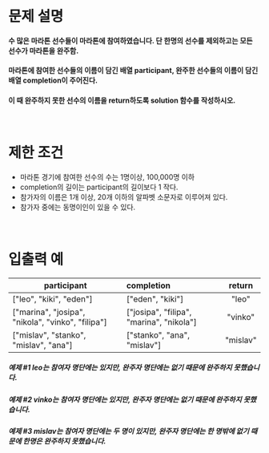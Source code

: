 # 문제 설명<br>
#### 수 많은 마라톤 선수들이 마라톤에 참여하였습니다. 단 한명의 선수를 제외하고는 모든 선수가 마라톤을 완주함.  
#### 마라톤에 참여한 선수들의 이름이 담긴 배열 participant, 완주한 선수들의 이름이 담긴 배열 completion이 주어진다.
#### 이 때 완주하지 못한 선수의 이름을 return하도록 solution 함수를 작성하시오.<br><br><br>
# 제한 조건<br>
####
- 마라톤 경기에 참여한 선수의 수는 1명이상, 100,000명 이하  
- completion의 길이는 participant의 길이보다 1 작다.  
- 참가자의 이름은 1개 이상, 20개 이하의 알파벳 소문자로 이루어져 있다.
- 참가자 중에는 동명이인이 있을 수 있다.<br><br><br>
# 입출력 예  
| participant | completion | return |
---|:---|:---:
| ["leo", "kiki", "eden"] | ["eden", "kiki"] | "leo" |
| ["marina", "josipa", "nikola", "vinko", "filipa"] | ["josipa", "filipa", "marina", "nikola"] | "vinko" |
| ["mislav", "stanko", "mislav", "ana"] | ["stanko", "ana", "mislav"] | "mislav" |    <br><br>

##### 예제 #1 leo는 참여자 명단에는 있지만, 완주자 명단에는 없기 때문에 완주하지 못했습니다.

##### 예제 #2 vinko는 참여자 명단에는 있지만, 완주자 명단에는 없기 때문에 완주하지 못했습니다.

##### 예제 #3 mislav는 참여자 명단에는 두 명이 있지만, 완주자 명단에는 한 명밖에 없기 때문에 한명은 완주하지 못했습니다.
